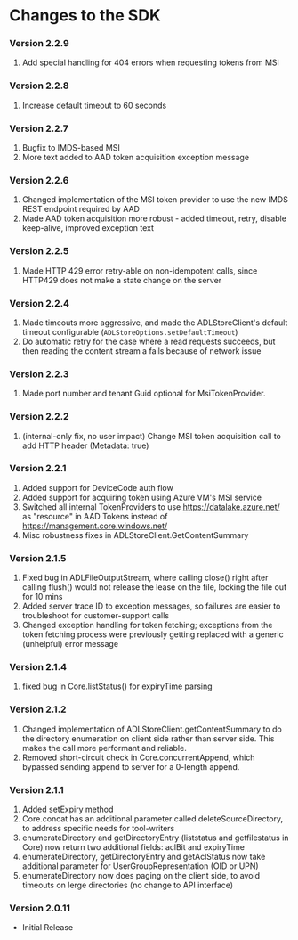 # Changes to the SDK

### Version 2.2.9
1. Add special handling for 404 errors when requesting tokens from MSI

### Version 2.2.8
1. Increase default timeout to 60 seconds

### Version 2.2.7
1. Bugfix to IMDS-based MSI
2. More text added to AAD token acquisition exception message

### Version 2.2.6
1. Changed implementation of the MSI token provider to use the new IMDS REST endpoint required by AAD 
2. Made AAD token acquisition more robust - added timeout, retry, disable keep-alive, improved exception text

### Version 2.2.5
1. Made HTTP 429 error retry-able on non-idempotent calls, since HTTP429 does not make a state change on the server

### Version 2.2.4
1. Made timeouts more aggressive, and made the ADLStoreClient's default timeout configurable (`ADLStoreOptions.setDefaultTimeout`)
2. Do automatic retry for the case where a read requests succeeds, but then reading the content stream a fails because of network issue

### Version 2.2.3
1. Made port number and tenant Guid optional for MsiTokenProvider.

### Version 2.2.2
1. (internal-only fix, no user impact) Change MSI token acquisition call to add HTTP header (Metadata: true)

### Version 2.2.1
1. Added support for DeviceCode auth flow
2. Added support for acquiring token using Azure VM's MSI service
3. Switched all internal TokenProviders to use https://datalake.azure.net/ as "resource" in AAD Tokens instead of https://management.core.windows.net/
4. Misc robustness fixes in ADLStoreClient.GetContentSummary

### Version 2.1.5
1. Fixed bug in ADLFileOutputStream, where calling close() right after calling flush() would not release the lease on the file, locking the file out for 10 mins
2. Added server trace ID to exception messages, so failures are easier to troubleshoot for customer-support calls
3. Changed exception handling for token fetching; exceptions from the token fetching process were previously getting replaced with a generic (unhelpful) error message

### Version 2.1.4
1. fixed bug in Core.listStatus() for expiryTime parsing

### Version 2.1.2
1. Changed implementation of ADLStoreClient.getContentSummary to do the directory enumeration on client side rather than server side. This
makes the call more performant and reliable.
2. Removed short-circuit check in Core.concurrentAppend, which bypassed sending append to server for a 0-length append.

### Version 2.1.1
1. Added setExpiry method
2. Core.concat has an additional parameter called deleteSourceDirectory, to address specific needs for tool-writers
3. enumerateDirectory and getDirectoryEntry (liststatus and getfilestatus in Core) now return two additional fields: aclBit and expiryTime
4. enumerateDirectory, getDirectoryEntry and getAclStatus now take additional parameter for UserGroupRepresentation (OID or UPN)
5. enumerateDirectory now does paging on the client side, to avoid timeouts on lerge directories (no change to API interface)

### Version 2.0.11
- Initial Release


